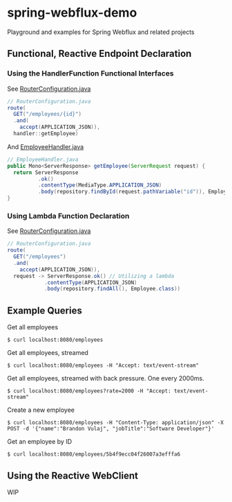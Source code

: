 # spring-webflux-demo
Playground and examples for Spring Webflux and related projects

## Functional, Reactive Endpoint Declaration
### Using the HandlerFunction Functional Interfaces
See [RouterConfiguration.java](src/main/java/com/bvulaj/demo/RouterConfiguration.java#L44)

```java
// RouterConfiguration.java
route(
  GET("/employees/{id}")
  .and(
    accept(APPLICATION_JSON)), 
  handler::getEmployee)
```
And [EmployeeHandler.java](src/main/java/com/bvulaj/demo/handler/EmployeeHandler.java#L21)

```java
// EmployeeHandler.java
public Mono<ServerResponse> getEmployee(ServerRequest request) {
  return ServerResponse
          .ok()
          .contentType(MediaType.APPLICATION_JSON)
          .body(repository.findById(request.pathVariable("id")), Employee.class);
}
```

### Using Lambda Function Declaration
See [RouterConfiguration.java](src/main/java/com/bvulaj/demo/RouterConfiguration.java#L50)

```java
// RouterConfiguration.java
route(
  GET("/employees")
  .and(
    accept(APPLICATION_JSON)),
  request -> ServerResponse.ok() // Utilizing a lambda
            .contentType(APPLICATION_JSON)
            .body(repository.findAll(), Employee.class))
```

## Example Queries
Get all employees

```
$ curl localhost:8080/employees
```
Get all employees, streamed

```
$ curl localhost:8080/employees -H "Accept: text/event-stream"
```
Get all employees, streamed with back pressure. One every 2000ms.

```
$ curl localhost:8080/employees?rate=2000 -H "Accept: text/event-stream"
```
Create a new employee

```
$ curl localhost:8080/employees -H "Content-Type: application/json" -X POST -d '{"name":"Brandon Vulaj", "jobTitle":"Software Developer"}'
```
Get an employee by ID

```
$ curl localhost:8080/employees/5b4f9ecc04f26007a3efffa6
```

## Using the Reactive WebClient
WIP